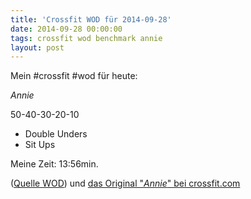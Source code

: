 ```yaml
---
title: 'Crossfit WOD für 2014-09-28'
date: 2014-09-28 00:00:00 
tags: crossfit wod benchmark annie
layout: post
---
```

Mein #crossfit #wod für heute:

*Annie*

50-40-30-20-10

* Double Unders
* Sit Ups

Meine Zeit: 13:56min.

([Quelle WOD][0]) und [das Original "*Annie*" bei crossfit.com][1]

[0]: http://www.crossfithh.de/workouts--news/workout-sunday33
[1]: http://www.crossfit.com/mt-archive2/000901.html

